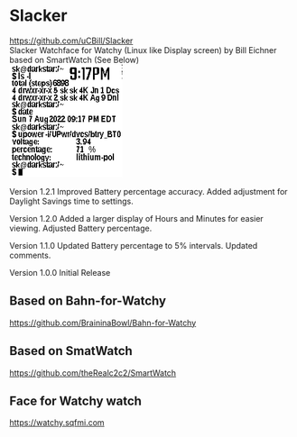 # Slacker
https://github.com/uCBill/Slacker  
Slacker Watchface for Watchy (Linux like Display screen) by Bill Eichner  
based on SmartWatch (See Below)  
![Slacker.gif](./Slacker.gif)

Version 1.2.1
Improved Battery percentage accuracy.
Added adjustment for Daylight Savings time to settings.

Version 1.2.0
Added a larger display of Hours and Minutes for easier viewing.
Adjusted Battery percentage.

Version 1.1.0
Updated Battery percentage to 5% intervals.
Updated comments.

Version 1.0.0
Initial Release

## Based on Bahn-for-Watchy
https://github.com/BraininaBowl/Bahn-for-Watchy

## Based on SmatWatch
https://github.com/theRealc2c2/SmartWatch

## Face for Watchy watch
https://watchy.sqfmi.com
